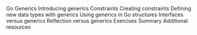 Go Generics
Introducing generics
Constraints
Creating constraints
Defining new data types with generics
Using generics in Go structures
Interfaces versus generics
Reflection versus generics
Exercises
Summary
Additional resources